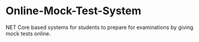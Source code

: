 # Online-Mock-Test-System

NET Core based systems for students to prepare for examinations by giving mock tests online.
